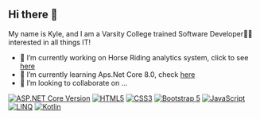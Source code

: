 ## Hi there 👋

My name is Kyle, and I am a Varsity College trained Software Developer👨‍🎓 interested in all things IT!

- 🔭 I’m currently working on Horse Riding analytics system, click to see [here](https://github.com/JoshuaSutherland43/WIL_2025)
- 🌱 I’m currently learning Aps.Net Core 8.0, check [here]()
- 👯 I’m looking to collaborate on ...

[![ASP.NET Core Version](https://img.shields.io/badge/ASP.NET%20Core-8.0-blue)](https://learn.microsoft.com/aspnet/core/)
[![HTML5](https://img.shields.io/badge/HTML5-E34F26?style=flat&logo=html5&logoColor=white)](https://developer.mozilla.org/en-US/docs/Web/HTML)
[![CSS3](https://img.shields.io/badge/CSS3-1572B6?style=flat&logo=css3&logoColor=white)](https://developer.mozilla.org/en-US/docs/Web/CSS)
[![Bootstrap 5](https://img.shields.io/badge/Bootstrap-5.0-7952B3?style=flat&logo=bootstrap&logoColor=white)](https://getbootstrap.com/)
[![JavaScript](https://img.shields.io/badge/JavaScript-F7DF1E?style=flat&logo=javascript&logoColor=black)](https://developer.mozilla.org/en-US/docs/Web/JavaScript)
[![LINQ](https://img.shields.io/badge/LINQ-512BD4?style=flat&logo=.net&logoColor=white)](https://learn.microsoft.com/dotnet/csharp/programming-guide/concepts/linq/)
[![Kotlin](https://img.shields.io/badge/Kotlin-0095D5?style=flat&logo=kotlin&logoColor=white)](https://kotlinlang.org/docs/home.html)



<!--
**st10085208/st10085208** is a ✨ _special_ ✨ repository because its `README.md` (this file) appears on your GitHub profile.

Here are some ideas to get you started:

- 🔭 I’m currently working on ...
- 🌱 I’m currently learning ...
- 👯 I’m looking to collaborate on ...
- 🤔 I’m looking for help with ...
- 💬 Ask me about ...
- 📫 How to reach me: ...
- 😄 Pronouns: ...
- ⚡ Fun fact: ...

![Android](https://img.shields.io/badge/-Android-3DDC84?style=for-the-badge&logo=android&logoColor=white)
![React Native](https://img.shields.io/badge/-React%20Native-20232A?style=for-the-badge&logo=react&logoColor=61DAFB)
-->
